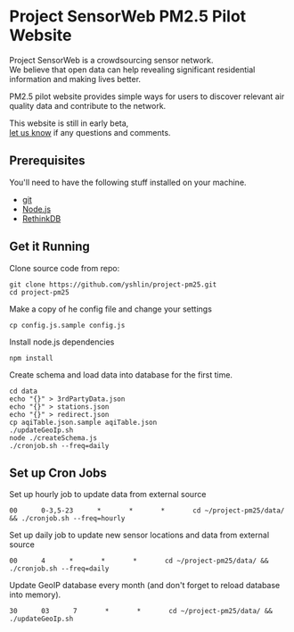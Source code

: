 # Project SensorWeb PM2.5 Pilot Website

Project SensorWeb is a crowdsourcing sensor network.  
We believe that open data can help revealing significant residential information and making lives better.

PM2.5 pilot website provides simple ways for users to discover relevant air quality data and contribute to the network.

This website is still in early beta,  
[let us know][contact] if any questions and comments.


## Prerequisites

You'll need to have the following stuff installed on your machine.
* [git][git]
* [Node.js][node]
* [RethinkDB][rethinkdb]

## Get it Running

Clone source code from repo:
```
git clone https://github.com/yshlin/project-pm25.git
cd project-pm25
```

Make a copy of he config file and change your settings
```
cp config.js.sample config.js
```

Install node.js dependencies
```
npm install
```

Create schema and load data into database for the first time.
```
cd data
echo "{}" > 3rdPartyData.json
echo "{}" > stations.json
echo "{}" > redirect.json
cp aqiTable.json.sample aqiTable.json
./updateGeoIp.sh
node ./createSchema.js
./cronjob.sh --freq=daily
```

## Set up Cron Jobs

Set up hourly job to update data from external source
```
00      0-3,5-23      *       *       *       cd ~/project-pm25/data/ && ./cronjob.sh --freq=hourly
```

Set up daily job to update new sensor locations and data from external source
```
00      4      *       *       *       cd ~/project-pm25/data/ && ./cronjob.sh --freq=daily
```

Update GeoIP database every month (and don't forget to reload database into memory).
```
30      03      7       *       *       cd ~/project-pm25/data/ && ./updateGeoIp.sh
```

[node]: http://nodejs.org/
[git]: https://git-scm.com/
[rethinkdb]: https://www.rethinkdb.com/
[contact]: mailto:sensorweb-tw@mozilla.com
